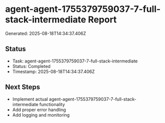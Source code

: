 # agent-agent-1755379759037-7-full-stack-intermediate Report

Generated: 2025-08-18T14:34:37.406Z

## Status
- Task: agent-agent-1755379759037-7-full-stack-intermediate
- Status: Completed
- Timestamp: 2025-08-18T14:34:37.406Z

## Next Steps
- Implement actual agent-agent-1755379759037-7-full-stack-intermediate functionality
- Add proper error handling
- Add logging and monitoring
